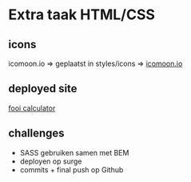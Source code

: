 # Extra taak HTML/CSS

## icons

icomoon.io => geplaatst in styles/icons => [icomoon.io](https://icomoon.io)

## deployed site

[fooi calculator](calc-thomas-peeters.surge.sh)

## challenges

- SASS gebruiken samen met BEM
- deployen op surge
- commits + final push op Github
